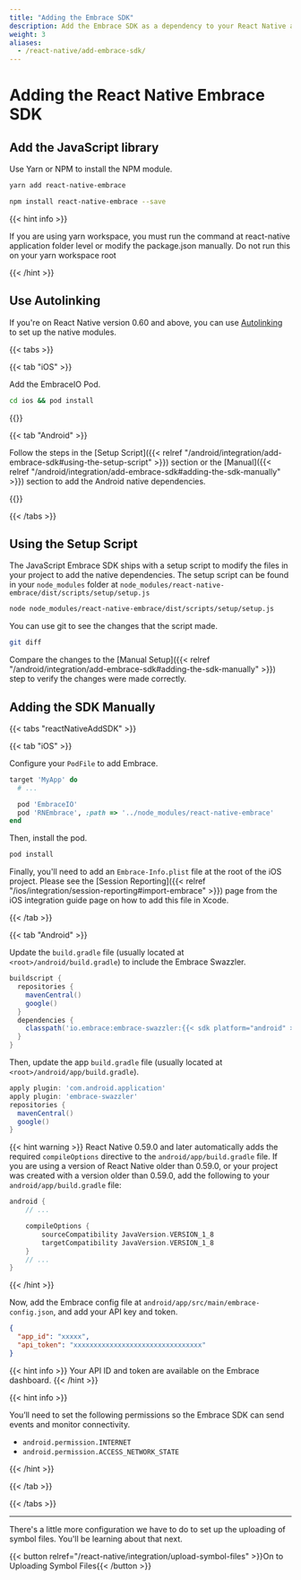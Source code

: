 ```yaml
---
title: "Adding the Embrace SDK"
description: Add the Embrace SDK as a dependency to your React Native application
weight: 3
aliases:
  - /react-native/add-embrace-sdk/
---
```


# Adding the React Native Embrace SDK

## Add the JavaScript library

Use Yarn or NPM to install the NPM module.

```sh
yarn add react-native-embrace
```

```sh
npm install react-native-embrace --save
```

{{< hint info >}}

If you are using yarn workspace, you must run the command at react-native application folder level or modify the package.json manually. Do not run this on your yarn workspace root

{{< /hint >}}

## Use Autolinking

If you're on React Native version 0.60 and above, you can use [Autolinking](https://github.com/react-native-community/cli/blob/master/docs/autolinking.md)
to set up the native modules. 

{{< tabs >}}

{{< tab "iOS" >}}

Add the EmbraceIO Pod.

```sh
cd ios && pod install
```

{{</tab >}}

{{< tab "Android" >}}

Follow the steps in the [Setup Script]({{< relref "/android/integration/add-embrace-sdk#using-the-setup-script" >}}) section or the [Manual]({{< relref "/android/integration/add-embrace-sdk#adding-the-sdk-manually" >}}) section to
add the Android native dependencies.

{{</tab >}}


{{< /tabs >}}

## Using the Setup Script

The JavaScript Embrace SDK ships with a setup script to modify the files in your
project to add the native dependencies. The setup script can be found in your
`node_modules` folder at `node_modules/react-native-embrace/dist/scripts/setup/setup.js`

```sh
node node_modules/react-native-embrace/dist/scripts/setup/setup.js
```

You can use git to see the changes that the script made.

```sh
git diff
```

Compare the changes to the [Manual Setup]({{< relref "/android/integration/add-embrace-sdk#adding-the-sdk-manually" >}}) step to verify the changes were made
correctly.

## Adding the SDK Manually

{{< tabs "reactNativeAddSDK" >}}

{{< tab "iOS" >}}

Configure your `PodFile` to add Embrace.

```ruby
target 'MyApp' do
  # ...

  pod 'EmbraceIO'
  pod 'RNEmbrace', :path => '../node_modules/react-native-embrace'
end
```

Then, install the pod.

```sh
pod install
```

Finally, you'll need to add an `Embrace-Info.plist` file at the root of the iOS project.
Please see the [Session Reporting]({{< relref "/ios/integration/session-reporting#import-embrace" >}}) page from the iOS integration guide page on how to add this file in Xcode. 

{{< /tab >}}

{{< tab "Android" >}}

Update the `build.gradle` file (usually located at `<root>/android/build.gradle`) to include the Embrace Swazzler.

```groovy
buildscript {
  repositories {
    mavenCentral()
    google()
  }
  dependencies {
    classpath('io.embrace:embrace-swazzler:{{< sdk platform="android" >}}')
  }
}
```

Then, update the app `build.gradle` file (usually located at `<root>/android/app/build.gradle`).

```groovy
apply plugin: 'com.android.application'
apply plugin: 'embrace-swazzler'
repositories {
  mavenCentral()
  google()
}
```

{{< hint warning >}}
React Native 0.59.0 and later automatically adds the required `compileOptions` directive to the `android/app/build.gradle` file.
If you are using a version of React Native older than 0.59.0, or your project was created with a version older than 0.59.0, add the following to your `android/app/build.gradle` file:

```groovy
android {
    // ...

    compileOptions {
        sourceCompatibility JavaVersion.VERSION_1_8
        targetCompatibility JavaVersion.VERSION_1_8
    }
    // ...
}
```

{{< /hint >}}

Now, add the Embrace config file at `android/app/src/main/embrace-config.json`, and add your API key and token.


```json
{
  "app_id": "xxxxx",
  "api_token": "xxxxxxxxxxxxxxxxxxxxxxxxxxxxxxxx"
}
```

{{< hint info >}}
Your API ID and token are available on the Embrace dashboard.
{{< /hint >}}

{{< hint info >}}

You’ll need to set the following permissions so the Embrace SDK can send events and monitor connectivity.

* `android.permission.INTERNET`
* `android.permission.ACCESS_NETWORK_STATE`

{{< /hint >}}

{{< /tab >}}

{{< /tabs >}}

---

There's a little more configuration we have to do to set up the uploading of symbol files.
You'll be learning about that next.

{{< button relref="/react-native/integration/upload-symbol-files" >}}On to Uploading Symbol Files{{< /button >}}

